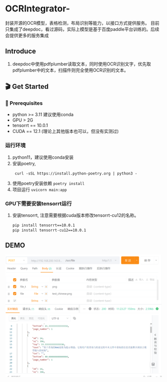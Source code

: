 # OCRIntegrator-
封装开源的OCR模型，表格检测，布局识别等能力，以接口方式提供服务。 目前只集成了deepdoc，看过源码，实际上模型是基于百度paddle平台训练的。后续会提供更多的服务集成

## Introduce
1. deepdoc中使用pdfplumber读取文本，同时使用OCR识别文字，优先取pdfplumber中的文本，扫描件则完全使用OCR识别的文本。
## 🎬 Get Started
### 📝 Prerequisites
* python >= 3.11  建议使用conda
* GPU > 2G
* tensorrt == 10.0.1  
* CUDA == 12.1  (理论上其他版本也可以，但没有实测过)
### 运行环境
1. python11，建议使用conda安装
2. 安装poetry,
   ```shell
    curl -sSL https://install.python-poetry.org | python3 -
    ```
3. 使用poetry安装依赖
    `poetry install `
4. 项目运行
    `uvicorn main:app`

### GPU下需要安装tensorrt运行
1. 安装tensorrt, 注意需要根据cuda版本修改tensorrt-cu12的名称。
   ```shell
   pip install tensorrt==10.0.1
   pip install tensorrt-cu12==10.0.1
   ```

## DEMO
![img.png](imgs/demo.png)

